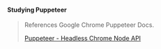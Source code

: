 #### Studying Puppeteer

> References Google Chrome Puppeteer Docs.
>
> [Puppeteer - Headless Chrome Node API](https://github.com/puppeteer/puppeteer)